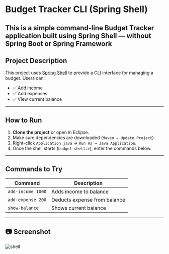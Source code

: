 # Budget Tracker CLI (Spring Shell)

This is a simple **command-line Budget Tracker** application built using **Spring Shell** — without Spring Boot or Spring Framework 
---

## Project Description

This project uses [Spring Shell](https://spring.io/projects/spring-shell) to provide a CLI interface for managing a budget. Users can:

- ✅ Add income
- ✅ Add expenses
- ✅ View current balance

---

## How to Run

1. **Clone the project** or open in Eclipse.
2. Make sure dependencies are downloaded (`Maven → Update Project`).
3. Right-click `Application.java` → `Run As → Java Application`.
4. Once the shell starts (`budget-shell:>`), enter the commands below.

---

##  Commands to Try

| Command                | Description                      |
|------------------------|----------------------------------|
| `add-income 1000`      | Adds income to balance           |
| `add-expense 200`      | Deducts expense from balance     |
| `show-balance`         | Shows current balance            |

---

## 📷 Screenshot

![shell](https://github.com/user-attachments/assets/4f852746-8750-44a7-b722-731236c256fd)



